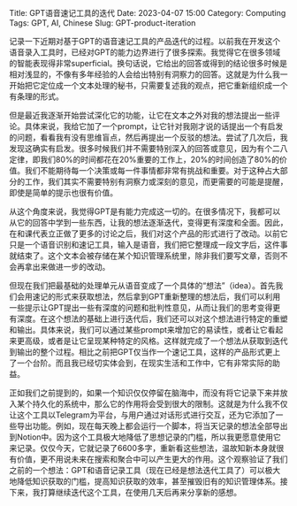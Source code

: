 Title: GPT语音速记工具的迭代
Date: 2023-04-07 15:00
Category: Computing
Tags: GPT, AI, Chinese
Slug: GPT-product-iteration

记录一下近期对基于GPT的语音速记工具的产品迭代的过程。以前我在开发这个语音录入工具时，已经对GPT的能力边界进行了很多探索。我觉得它在很多领域的智能表现得非常superficial。换句话说，它给出的回答或得到的结论很多时候是相对浅显的，不像有多年经验的人会给出特别有洞察力的回答。这就是为什么我一开始把它定位成一个文本处理的秘书，只需要复述我的观点，把它重新组织成一个有条理的形式。

但是最近我逐渐开始尝试深化它的功能，让它在文本之外对我的想法提出一些评论。具体来说，我给它加了一个prompt，让它针对我刚才说的话提出一个有启发的问题，看看我有没有思维盲点，然后再提出一个反驳的想法。尝试了几次后，我发现这确实有启发。很多时候我们并不需要特别深入的回答或意见，因为有个二八定律，即我们80%的时间都花在20%重要的工作上，20%的时间创造了80%的价值。我们不能期待每一个决策或每一件事情都非常有挑战和重要。对于这种占大部分的工作，我们其实不需要特别有洞察力或深刻的意见，而更需要的可能是提醒，即使是简单的提示也很有价值。

从这个角度来说，我觉得GPT是有能力完成这一切的。在很多情况下，我都可以从它的回答中学到一些东西，让我的想法逐渐迭代，变得更有深度和全面。因此，在和课代表立正做了更多的讨论之后，我们对这个产品的形式进行了改动。以前它只是一个语音识别和速记工具，输入是语音，我们把它整理成一段文字后，这件事就结束了。这个文本会被存储在某个知识管理系统里，除非我们要写文章，否则不会再拿出来做进一步的改动。

但现在我们把最基础的处理单元从语音变成了一个具体的“想法”（idea）。首先我们会用速记的形式来获取想法，然后拿到GPT重新整理的想法后，我们可以利用一些提示让GPT提出一些有深度的问题和批判性意见，从而让我们的思考变得更有深度。在这个想法的基础上进行迭代后，我们还可以对这个想法进行特定的重塑和输出。具体来说，我们可以通过某些prompt来增加它的易读性，或者让它看起来更高级，或者是让它呈现某种特定的风格。这样就完成了一个想法从获取到迭代到输出的整个过程。相比之前把GPT仅当作一个速记工具，这样的产品形式更上了一个台阶。而且我已经切实体会到，在现实生活和工作中，它有非常实际的助益。

正如我们之前提到的，如果一个知识仅仅停留在脑海中，而没有将它记录下来并放入某个持久化的系统中，那么它的作用将会受到很大的限制。这就是为什么我不仅让这个工具以Telegram为平台，与用户通过对话形式进行交互，还为它添加了一些导出功能。例如，现在每天晚上都会运行一个脚本，将当天记录的想法全部导出到Notion中。因为这个工具极大地降低了思想记录的门槛，所以我更愿意使用它来记录。仅仅今天，它就记录了6600多字，重新看这些想法，温故知新本身就很有价值，更不用说未来在搜索和聚合中可以产生更大的作用。这个观察验证了我们之前的一个想法：GPT和语音记录工具（现在已经是想法迭代工具了）可以极大地降低知识获取的门槛，提高知识获取的效率，甚至摧毁旧有的知识管理体系。接下来，我打算继续迭代这个工具，在使用几天后再来分享新的感想。